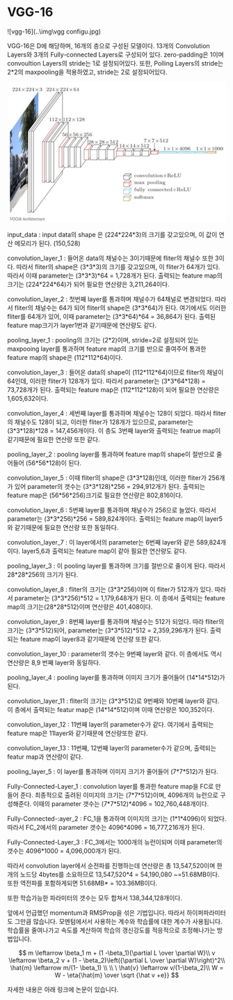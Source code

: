 # VGG-16

![vgg-16](..\img\vgg configu.jpg)

VGG-16은 D에 해당하며, 16개의 층으로 구성된 모델이다.
13개의 Convolution Layers와 3개의 Fully-connected Layers로 구성되어 있다.
zero-padding은 1이며 convoultion Layers의 stride는 1로 설정되어있다. 
또한, Polling Layers의 stride는 2*2의 maxpooling을 적용하였고, stride는 2로 설정되어있다.

![vgg configu](..\img\vgg-16.jpg)

input_data : input data의 shape 은 (224\*224\*3)의 크기를 갖고있으며, 이 값이 연산 메모리가 된다. (150,528)

convolution_layer_1 : 들어온 data의 채널수는 3이기때문에 fliter의 채널수 또한 3이다. 따라서 fliter의 shape은 (3\*3\*3)의 크기를 갖고있으며, 이 fliter가 64개가 있다. 따라서 이때 parameter는 (3\*3\*3)\*64 = 1,728개가 된다.
출력되는 feature map의 크기는 (224\*224\*64)가 되어 필요한 연산량은 3,211,264이다.

convolution_layer_2 : 첫번째 layer를 통과하며 채널수가 64채널로 변경되었다. 따라서 fliter의 채널수는 64가 되어 fliter의 shape은 (3\*3\*64)가 된다. 여기에서도 이러한 fliter를 64개가 있어, 이때 parameter는 (3\*3\*64)\*64 = 36,864가 된다. 출력된 feature map크기가 layer1번과 같기때문에 연산량도 같다.

pooling_layer_1 : pooling의 크기는 (2\*2)이며, stride=2로 설정되어 있는 maxpooing layer를 통과하며 feature map의 크기를 반으로 줄여주어 통과한 feature map의 shape은 (112\*112\*64)이다. 

convolution_layer_3 : 들어온 data의 shape이 (112\*112\*64)이므로 fliter의 채널이 64인데, 이러한 fliter가 128개가 있다. 따라서 parameter는 (3*3\*64\*128) = 73,728개가 된다. 출력되는 feature map은 (112\*112\*128)이 되어 필요한 연산량은 1,605,632이다.

convolution_layer_4 : 세번째 layer를 통과하며 채널수는 128이 되었다. 따라서 fliter의 채널수도 128이 되고, 이러한 fliter가 128개가 있으므로, parameter는 (3\*3\*128)\*128 = 147,456개이다. 이 층도 3번째 layer와 출력되는 featrue map이 같기때문에 필요한 연산량 또한 같다.

pooling_layer_2 : pooling layer를 통과하며 feature map의 shape이 절반으로 줄어들어 (56\*56\*128)이 된다.

convolution_layer_5 : 이때 fliter의 shape은 (3\*3\*128)인데, 이러한 fliter가 256개가 있어 parameter의 갯수는 (3\*3\*128)*256 = 294,912개가 된다. 출력되는 feature map은 (56\*56\*256)크기로 필요한 연산량은 802,816이다.

convolution_layer_6 : 5번째 layer를 통과하며 채널수가 256으로 늘었다. 따라서 parameter는 (3\*3\*256)\*256 = 589,824개이다. 출력되는 feature map이 layer5와 같기때문에 필요한 연산량 또한 동일하다.

convolution_layer_7 : 이 layer에서의 parameter는 6번째 layer와 같은 589,824개이다. layer5,6과 출력되는 feature map이 같아 필요한 연산량도 같다.

pooling_layer_3 : 이 pooling layer를 통과하며 크기를 절반으로 줄이게 된다. 따라서 28\*28\*256의 크기가 된다.

convolution_layer_8 : fliter의 크기는 (3\*3\*256)이며 이 fliter가 512개가 있다. 따라서 parameter는 (3\*3\*256)\*512 = 1,179,648개가 된다. 이 층에서 출력되는 feature map의 크기는(28\*28\*512)이며 연산량은 401,408이다.

convolution_layer_9 : 8번째 layer를 통과하며 채널수는 512가 되었다. 따라 fliter의 크기는 (3\*3\*512)되어, parameter는 (3\*3\*512)\*512 = 2,359,296개가 된다. 출력되는 feature map이 layer8과 같기때문에 연산량 또한 같다.

convolution_layer_10 : parameter의 갯수는 9번째 layer와 같다. 이 층에서도 역시 연산량은 8,9 번째 layer와 동일하다. 

pooling_layer_4 : pooling layer를 통과하며 이미지 크기가 줄어들어 (14\*14\*512)가 된다.

convolution_layer_11 : fliter의 크기는 (3\*3\*512)로 9번째와 10번째 layer와 같다. 이 층에서 출력되는 featur map은 (14\*14\*512)이며 이때 연산량은 100,352이다.

convolution_layer_12 : 11번째 layer의 parameter수가 같다. 여기에서 출력되는 feature map은 11layer와 같기때문에 연산량또한 같다.

convolution_layer_13 : 11번째, 12번째 layer의 parameter수가 같으며, 출력되는 featur map과 연산량이 같다.

pooling_layer_5 : 이 layer를 통과하며 이미지 크기가 줄어들어 (7\*7\*512)가 된다.

Fully-Connected-Layer_1 : convolution layer를 통과한 feature map을 FC로 만들어 준다. 최종적으로 출려된 이미지의 크기는 (7\*7\*512)이며, 4096개의 뉴런으로 구성해준다. 이때의 parameter 갯수는 (7\*7\*512)\*4096 = 102,760,448개이다.

Fully-Connected-:ayer_2 : FC_1을 통과하며 이미지의 크기는 (1\*1\*4096)이 되었다. 따라서 FC_2에서의 parameter 갯수는 4096*4096 = 16,777,216개가 된다.

Fully-Connected-Layer_3 : FC_3에서는 1000개의 뉴런이되며 이때 parameter의 갯수는 4096*1000 = 4,096,000개가 된다.

따라서 convolution layer에서 순전파를 진행하는데 연산량은 총 13,547,520이며 한개의 노드당 4bytes를 소요하므로 13,547,520\*4 = 54,190,080 \~=51.68MB이다. 또한 역전파를 포함하게되면 51.68MB\* = 103.36MB이다.

또한 학습가능한 파라미터의 갯수는 모두 합쳐서 138,344,128개이다.





앞에서 언급했던 momentum과 RMSProp을 섞은 기법입니다. 따라서 하이퍼파라미터도 그만큼 많습니다. 모멘텀에서서 사용하는 계수와 학습률에 대한 계수가 사용됩니다. 학습률을 줄여나가고 속도를 계산하여 학습의 갱신강도를 적응적으로 조정해나가는 방법입니다.

$$ m \leftarrow \beta_1 m + (1 -\beta_1){\partial L \over \partial W}\\ v \leftarrow \beta_2 v + (1 - \beta_2)\left({\partial L \over \partial W}\right)^2\\ \hat{m} \leftarrow m/(1- \beta_1) \\ \\ \ \hat{v} \leftarrow v/(1-\beta_2)\\ W = W - \eta{\hat{m} \over \sqrt {\hat v +e}} $$ 

자세한 내용은 아래 링크에 논문이 있습니다.